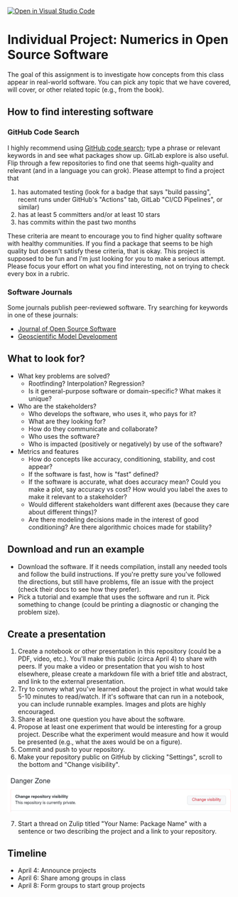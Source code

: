 [![Open in Visual Studio Code](https://classroom.github.com/assets/open-in-vscode-f059dc9a6f8d3a56e377f745f24479a46679e63a5d9fe6f495e02850cd0d8118.svg)](https://classroom.github.com/online_ide?assignment_repo_id=7361890&assignment_repo_type=AssignmentRepo)
# Individual Project: Numerics in Open Source Software

The goal of this assignment is to investigate how concepts from this class appear in
real-world software.  You can pick any topic that we have covered, will cover, or other
related topic (e.g., from the book). 

## How to find interesting software

### GitHub Code Search
I highly recommend using [GitHub code search](https://github.com/search); type a phrase or relevant keywords in and see what packages show up. GitLab explore is also useful. Flip through a few repositories to find one that seems high-quality and relevant (and in a language you can grok). Please attempt to find a project that

1. has automated testing (look for a badge that says "build passing", recent runs under GitHub's "Actions" tab, GitLab "CI/CD Pipelines", or similar)
2. has at least 5 committers and/or at least 10 stars
3. has commits within the past two months

These criteria are meant to encourage you to find higher quality software with
healthy communities. If you find a package that seems to be high quality but
doesn't satisfy these criteria, that is okay. This project is supposed to be
fun and I'm just looking for you to make a serious attempt. Please focus your
effort on what you find interesting, not on trying to check every box in a
rubric.

### Software Journals

Some journals publish peer-reviewed software. Try searching for keywords in one of these journals:
* [Journal of Open Source Software](https://joss.theoj.org/papers/)
* [Geoscientific Model Development](https://gmd.copernicus.org/)

## What to look for?

* What key problems are solved?
  * Rootfinding? Interpolation? Regression?
  * Is it general-purpose software or domain-specific? What makes it unique?
* Who are the stakeholders?
  * Who develops the software, who uses it, who pays for it?
  * What are they looking for?
  * How do they communicate and collaborate?
  * Who uses the software?
  * Who is impacted (positively or negatively) by use of the software?
* Metrics and features
  * How do concepts like accuracy, conditioning, stability, and cost appear?
  * If the software is fast, how is "fast" defined?
  * If the software is accurate, what does accuracy mean? Could you make a plot, say accuracy vs cost? How would you label the axes to make it relevant to a stakeholder?
  * Would different stakeholders want different axes (because they care about different things)?
  * Are there modeling decisions made in the interest of good conditioning? Are there algorithmic choices made for stability?

## Download and run an example

* Download the software. If it needs compilation, install any needed tools and follow the build instructions. If you're pretty sure you've followed the directions, but still have problems, file an issue with the project (check their docs to see how they prefer).
* Pick a tutorial and example that uses the software and run it. Pick something to change (could be printing a diagnostic or changing the problem size).

## Create a presentation

1. Create a notebook or other presentation in this repository (could be a PDF, video, etc.). You'll make this public (circa April 4) to share with peers. If you make a video or presentation that you wish to host elsewhere, please create a markdown file with a brief title and abstract, and link to the external presentation. 
2. Try to convey what you've learned about the project in what would take 5-10 minutes to read/watch. If it's software that can run in a notebook, you can include runnable examples. Images and plots are highly encouraged.
3. Share at least one question you have about the software.
4. Propose at least one experiment that would be interesting for a group project. Describe what the experiment would measure and how it would be presented (e.g., what the axes would be on a figure).
5. Commit and push to your repository.
6. Make your repository public on GitHub by clicking "Settings", scroll to the bottom and "Change visibility".

![](img/make-public.png)

7. Start a thread on Zulip titled "Your Name: Package Name" with a sentence or two describing the project and a link to your repository.

## Timeline

* April 4: Announce projects
* April 6: Share among groups in class
* April 8: Form groups to start group projects
